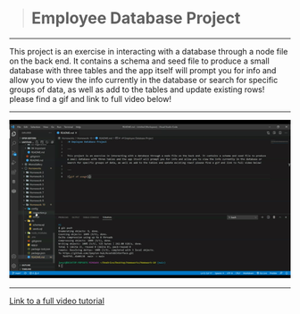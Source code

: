 ># Employee Database Project

---

This project is an exercise in interacting with a database through a node file on the back end. It contains a schema and seed file to produce a small database with three tables and the app itself will prompt you for info and allow you to view the info currently in the database or search for specific groups of data, as well as add to the tables and update existing rows! please find a gif and link to full video below!

---

![gif of usage](./assets\images/gif.gif)

---

[Link to a full video tutorial](https://drive.google.com/file/d/1Wb3jiJ2SkY7sV2mh6cGp0bsTbNiv4Z_Y/view)